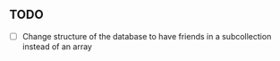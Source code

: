 ## TODO

-   [ ] Change structure of the database to have friends in a subcollection instead of an array
